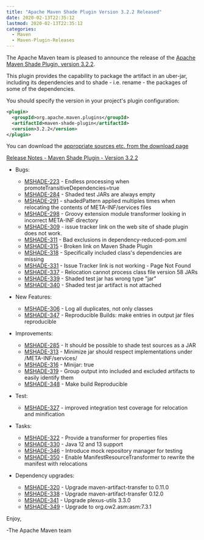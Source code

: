 ```yaml
---
title: "Apache Maven Shade Plugin Version 3.2.2 Released"
date: 2020-02-13T22:35:12
lastmod: 2020-02-13T22:35:12
categories:
  - Maven
  - Maven-Plugin-Releases
---
```

The Apache Maven team is pleased to announce the release of the [Apache
Maven Shade Plugin, version 3.2.2](https://maven.apache.org/plugins/maven-shade-plugin/).

This plugin provides the capability to package the artifact in an uber-jar,
including its dependencies and to shade - i.e. rename - the packages of some of
the dependencies.

You should specify the version in your project's plugin configuration:

```xml
<plugin>
  <groupId>org.apache.maven.plugins</groupId>
  <artifactId>maven-shade-plugin</artifactId>
  <version>3.2.2</version>
</plugin>
```

You can download the [appropriate sources etc. from the download page][download-page]

<!-- more -->

 
[Release Notes - Maven Shade Plugin - Version 3.2.2](https://issues.apache.org/jira/secure/ReleaseNote.jspa?projectId=12317921&version=12344059)

* Bugs:

    * [MSHADE-223](https://issues.apache.org/jira/browse/MSHADE-223) - Endless processing when promoteTransitiveDependencies=true
    * [MSHADE-284](https://issues.apache.org/jira/browse/MSHADE-284) - Shaded test JARs are always empty
    * [MSHADE-291](https://issues.apache.org/jira/browse/MSHADE-291) - shadedPattern applied multiples times when relocating the contents of META-INF/services files
    * [MSHADE-298](https://issues.apache.org/jira/browse/MSHADE-298) - Groovy extension module transformer looking in incorrect META-INF directory
    * [MSHADE-309](https://issues.apache.org/jira/browse/MSHADE-309) - issue tracker link on the web site of shade plugin does not work.
    * [MSHADE-311](https://issues.apache.org/jira/browse/MSHADE-311) - Bad exclusions in dependency-reduced-pom.xml
    * [MSHADE-315](https://issues.apache.org/jira/browse/MSHADE-315) - Broken link on Maven Shade Plugin
    * [MSHADE-318](https://issues.apache.org/jira/browse/MSHADE-318) - Specifically included class's dependencies are missing
    * [MSHADE-331](https://issues.apache.org/jira/browse/MSHADE-331) - Issue Tracker link is not working - Page Not Found
    * [MSHADE-337](https://issues.apache.org/jira/browse/MSHADE-337) - Relocation cannot process class file version 58 JARs
    * [MSHADE-339](https://issues.apache.org/jira/browse/MSHADE-339) - Shaded test jar has wrong type "jar"
    * [MSHADE-340](https://issues.apache.org/jira/browse/MSHADE-340) - Shaded test jar artifact is not attached

* New Features:

    * [MSHADE-306](https://issues.apache.org/jira/browse/MSHADE-306) - Log all duplicates, not only classes
    * [MSHADE-347](https://issues.apache.org/jira/browse/MSHADE-347) - Reproducible Builds: make entries in output jar files reproducible

* Improvements:

    * [MSHADE-285](https://issues.apache.org/jira/browse/MSHADE-285) - It should be possible to shade test sources as a JAR
    * [MSHADE-313](https://issues.apache.org/jira/browse/MSHADE-313) - Minimize jar should respect implementations under /META-INF/services/
    * [MSHADE-316](https://issues.apache.org/jira/browse/MSHADE-316) - Minijar: <excludeDefaults>true</excludeDefaults>
    * [MSHADE-319](https://issues.apache.org/jira/browse/MSHADE-319) - Group output into included and excluded artifacts to easily identify them
    * [MSHADE-348](https://issues.apache.org/jira/browse/MSHADE-348) - Make build Reproducible

* Test:

    * [MSHADE-327](https://issues.apache.org/jira/browse/MSHADE-327) - improved integration test coverage for relocation and minification

* Tasks:

    * [MSHADE-322](https://issues.apache.org/jira/browse/MSHADE-322) - Provide a transformer for properties files
    * [MSHADE-330](https://issues.apache.org/jira/browse/MSHADE-330) - Java 12 and 13 support
    * [MSHADE-346](https://issues.apache.org/jira/browse/MSHADE-346) - Introduce mock repository manager for testing
    * [MSHADE-350](https://issues.apache.org/jira/browse/MSHADE-350) - Enable ManifestResourceTransformer to rewrite the manifest with relocations

* Dependency upgrades:

    * [MSHADE-320](https://issues.apache.org/jira/browse/MSHADE-320) - Upgrade maven-artifact-transfer to 0.11.0
    * [MSHADE-338](https://issues.apache.org/jira/browse/MSHADE-338) - Upgrade maven-artifact-transfer 0.12.0
    * [MSHADE-341](https://issues.apache.org/jira/browse/MSHADE-341) - Upgrade plexus-utils 3.3.0
    * [MSHADE-349](https://issues.apache.org/jira/browse/MSHADE-349) - Upgrade to org.ow2.asm:asm:7.3.1


Enjoy,

-The Apache Maven team

[download-page]: https://maven.apache.org/shared/maven-archiver/download.cgi
